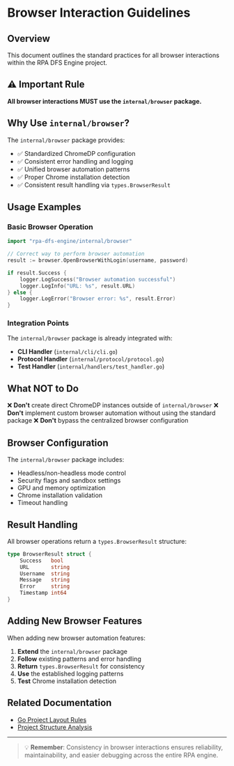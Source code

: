 # Browser Interaction Guidelines

## Overview

This document outlines the standard practices for all browser interactions within the RPA DFS Engine project.

## ⚠️ Important Rule

**All browser interactions MUST use the `internal/browser` package.**

## Why Use `internal/browser`?

The `internal/browser` package provides:

- ✅ Standardized ChromeDP configuration
- ✅ Consistent error handling and logging
- ✅ Unified browser automation patterns
- ✅ Proper Chrome installation detection
- ✅ Consistent result handling via `types.BrowserResult`

## Usage Examples

### Basic Browser Operation

```go
import "rpa-dfs-engine/internal/browser"

// Correct way to perform browser automation
result := browser.OpenBrowserWithLogin(username, password)

if result.Success {
    logger.LogSuccess("Browser automation successful")
    logger.LogInfo("URL: %s", result.URL)
} else {
    logger.LogError("Browser error: %s", result.Error)
}
```

### Integration Points

The `internal/browser` package is already integrated with:

- **CLI Handler** (`internal/cli/cli.go`)
- **Protocol Handler** (`internal/protocol/protocol.go`)
- **Test Handler** (`internal/handlers/test_handler.go`)

## What NOT to Do

❌ **Don't** create direct ChromeDP instances outside of `internal/browser`
❌ **Don't** implement custom browser automation without using the standard package
❌ **Don't** bypass the centralized browser configuration

## Browser Configuration

The `internal/browser` package includes:

- Headless/non-headless mode control
- Security flags and sandbox settings
- GPU and memory optimization
- Chrome installation validation
- Timeout handling

## Result Handling

All browser operations return a `types.BrowserResult` structure:

```go
type BrowserResult struct {
    Success   bool
    URL       string
    Username  string
    Message   string
    Error     string
    Timestamp int64
}
```

## Adding New Browser Features

When adding new browser automation features:

1. **Extend** the `internal/browser` package
2. **Follow** existing patterns and error handling
3. **Return** `types.BrowserResult` for consistency
4. **Use** the established logging patterns
5. **Test** Chrome installation detection

## Related Documentation

- [Go Project Layout Rules](go-standards/GO_PROJECT_LAYOUT_RULES.md)
- [Project Structure Analysis](PROJECT_STRUCTURE_ANALYSIS.md)

---

> 💡 **Remember**: Consistency in browser interactions ensures reliability, maintainability, and easier debugging across the entire RPA engine. 